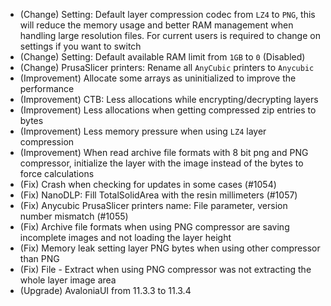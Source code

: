 - (Change) Setting: Default layer compression codec from `LZ4` to `PNG`, this will reduce the memory usage and better RAM management when handling large resolution files. For current users is required to change on settings if you want to switch
- (Change) Setting: Default available RAM limit from `1GB` to `0` (Disabled)
- (Change) PrusaSlicer printers: Rename all `AnyCubic` printers to `Anycubic`
- (Improvement) Allocate some arrays as uninitialized to improve the performance
- (Improvement) CTB: Less allocations while encrypting/decrypting layers
- (Improvement) Less allocations when getting compressed zip entries to bytes
- (Improvement) Less memory pressure when using `LZ4` layer compression
- (Improvement) When read archive file formats with 8 bit png and PNG compressor, initialize the layer with the image instead of the bytes to force calculations
- (Fix) Crash when checking for updates in some cases (#1054)
- (Fix) NanoDLP: Fill TotalSolidArea with the resin millimeters (#1057)
- (Fix) Anycubic PrusaSlicer printers name: File parameter, version number mismatch (#1055)
- (Fix) Archive file formats when using PNG compressor are saving incomplete images and not loading the layer height
- (Fix) Memory leak setting layer PNG bytes when using other compressor than PNG
- (Fix) File - Extract when using PNG compressor was not extracting the whole layer image area
- (Upgrade) AvaloniaUI from 11.3.3 to 11.3.4

